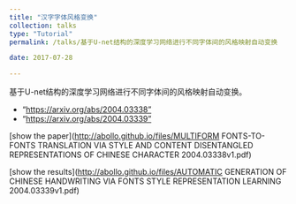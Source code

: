 ```yaml
---
title: "汉字字体风格变换"
collection: talks
type: "Tutorial"
permalink: /talks/基于U-net结构的深度学习网络进行不同字体间的风格映射自动变换

date: 2017-07-28

---
```


基于U-net结构的深度学习网络进行不同字体间的风格映射自动变换。

* “https://arxiv.org/abs/2004.03338”
* “https://arxiv.org/abs/2004.03339”

[show the paper](http://abollo.github.io/files/MULTIFORM FONTS-TO-FONTS TRANSLATION VIA STYLE AND CONTENT DISENTANGLED REPRESENTATIONS OF CHINESE CHARACTER 2004.03338v1.pdf)

[show the results](http://abollo.github.io/files/AUTOMATIC GENERATION OF CHINESE HANDWRITING VIA FONTS STYLE REPRESENTATION LEARNING 2004.03339v1.pdf)

<object data="(http://abollo.github.io/files/AUTOMATIC GENERATION OF CHINESE HANDWRITING VIA FONTS STYLE REPRESENTATION LEARNING 2004.03339v1.pdf)" width="1000" height="1000" type='application/pdf'></object>
